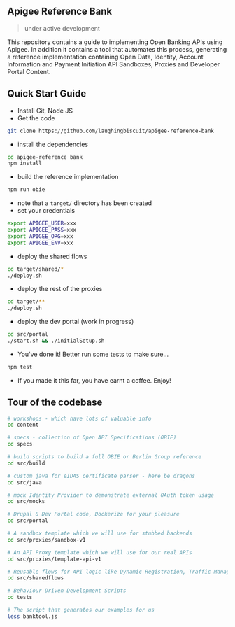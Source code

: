 Apigee Reference Bank
---

> under active development

This repository contains a guide to implementing Open Banking APIs using Apigee. In addition it contains a tool that automates this process, generating a reference implementation containing Open Data, Identity, Account Information and Payment Initiation API Sandboxes, Proxies and Developer Portal Content.


## Quick Start Guide

* Install Git, Node JS
* Get the code
``` bash
git clone https://github.com/laughingbiscuit/apigee-reference-bank
```
* install the dependencies
``` bash
cd apigee-reference bank
npm install
```
* build the reference implementation
```bash
npm run obie
```
* note that a `target/` directory has been created
* set your credentials
```bash
export APIGEE_USER=xxx
export APIGEE_PASS=xxx
export APIGEE_ORG=xxx
export APIGEE_ENV=xxx
```
* deploy the shared flows
```bash
cd target/shared/*
./deploy.sh
```
* deploy the rest of the proxies
```bash
cd target/**
./deploy.sh
```
* deploy the dev portal (work in progress)
```bash
cd src/portal
./start.sh && ./initialSetup.sh
```
* You've done it! Better run some tests to make sure...
```bash
npm test
```
* If you made it this far, you have earnt a coffee. Enjoy!

## Tour of the codebase

```bash
# workshops - which have lots of valuable info
cd content

# specs - collection of Open API Specifications (OBIE)
cd specs

# build scripts to build a full OBIE or Berlin Group reference
cd src/build

# custom java for eIDAS certificate parser - here be dragons
cd src/java

# mock Identity Provider to demonstrate external OAuth token usage
cd src/mocks

# Drupal 8 Dev Portal code, Dockerize for your pleasure
cd src/portal

# A sandbox template which we will use for stubbed backends
cd src/proxies/sandbox-v1

# An API Proxy template which we will use for our real APIs
cd src/proxies/template-api-v1

# Reusable flows for API logic like Dynamic Registration, Traffic Management and Token Validation
cd src/sharedflows

# Behaviour Driven Development Scripts
cd tests

# The script that generates our examples for us
less banktool.js
```
